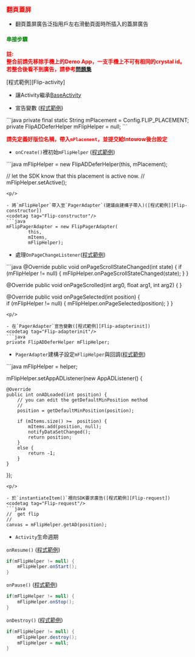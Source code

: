 ﻿<h3 id='flip' style='color:red'>翻頁蓋屏</h3>

- 翻頁蓋屏廣告泛指用戶左右滑動頁面時所插入的蓋屏廣告

<h4 id='flip-1' style='color:green'>串接步驟</h4>

<span style='font-weight: bold;color:red'>
註:
</span>
<br/>
<span style='font-weight: bold;color:red'>
整合前請先移除手機上的Demo App，一支手機上不可有相同的crystal id。
</span>
<br/>
<span style='font-weight: bold;color:red'>
若整合後看不到廣告，請參考<a target="_blank" href="../faq">問題集</a>
</span>
<br/>

<p/>[程式範例][Flip-activity]<p/>

- 讓Activity繼承[BaseActivity](./activity_setting)<p/>
<p/>

- 宣告變數 ([程式範例][Flip-init])

<codetag tag="Flip-init"/>
```java
private final static String mPlacement = Config.FLIP_PLACEMENT;
private FlipADDeferHelper mFlipHelper = null;
```
<p/>

<span style='font-weight: bold;color:red'>請先定義好版位名稱，帶入`mPlacement`，並提交給Intowow後台設定<span/>

- `onCreate()`裡初始`mFlipHelper` ([程式範例][Flip-inithelper])
<codetag tag="Flip-inithelper"/>
```java
mFlipHelper = new FlipADDeferHelper(this, mPlacement);

//	let the SDK know that this placement is active now.
//
mFlipHelper.setActive();
```
<p/>

- 將`mFlipHelper`帶入至`PagerAdapter`(建議由建構子帶入)([程式範例][Flip-constructor])
<codetag tag="Flip-constructor"/>
```java
mFlipPagerAdapter = new FlipPagerAdapter(
		this, 
		mItems, 
		mFlipHelper);
```
<p/>

- 處理`OnPageChangeListener`([程式範例][Flip-listener])
<codetag tag="Flip-listener"/>
```java
@Override
public void onPageScrollStateChanged(int state) {
	if (mFlipHelper != null) {
		mFlipHelper.onPageScrollStateChanged(state);
	}
}

@Override
public void onPageScrolled(int arg0, float arg1, int arg2) {
}

@Override
public void onPageSelected(int position) {	
	if (mFlipHelper != null) {
		mFlipHelper.onPageSelected(position);
	}
}
```
<p/>

- 在`PagerAdapter`宣告變數([程式範例][Flip-adapterinit])
<codetag tag="Flip-adapterinit"/>
```java
private FlipADDeferHelper mFlipHelper;
```
<p/>

- `PagerAdapter`建構子設定`mFlipHelper`與回調([程式範例][Flip-adapterhelper])
<codetag tag="Flip-adapterhelper"/>
```java
mFlipHelper = helper;	

mFlipHelper.setAppADListener(new AppADListener() {

	@Override
	public int onADLoaded(int position) {
		// you can edit the getDefaultMinPosition method
		//
		position = getDefaultMinPosition(position);

		if (mItems.size() >=  position) {
			mItems.add(position, null);
			notifyDataSetChanged();
			return position;
		}
		else {				
			return -1;
		}
	}

});
```
<p/>

- 於`instantiateItem()`裡向SDK要求廣告([程式範例][Flip-request])
<codetag tag="Flip-request"/>
```java
//	get flip
//
canvas = mFlipHelper.getAD(position);
```
<p/>

- `Activity`生命週期

`onResume()` ([程式範例][Flip-onResume])
<codetag tag="Flip-onResume"/>
```java
if(mFlipHelper != null) {
	mFlipHelper.onStart();
}
```
<p/>

`onPause()` ([程式範例][Flip-onPause])
<codetag tag="Flip-onPause"/>
```java
if(mFlipHelper != null) {
	mFlipHelper.onStop();
}
```
<p/>

`onDestroy()` ([程式範例][Flip-onDestroy])
<codetag tag="Flip-onDestroy"/>
```java
if(mFlipHelper != null) {
	mFlipHelper.destroy();
	mFlipHelper = null;
}
```
<p/>



[Flip-activity]:https://github.com/ddad-daniel/CrystalExpressSDK-CN-Demo/tree/master/src/com/intowow/crystalexpress/flip/FlipActivity.java#L21 "FlipActivity.java" 
[Flip-init]:https://github.com/ddad-daniel/CrystalExpressSDK-CN-Demo/tree/master/src/com/intowow/crystalexpress/flip/FlipActivity.java#L33 "FlipActivity.java" 
[Flip-inithelper]:https://github.com/ddad-daniel/CrystalExpressSDK-CN-Demo/tree/master/src/com/intowow/crystalexpress/flip/FlipActivity.java#L52 "FlipActivity.java" 
[Flip-constructor]:https://github.com/ddad-daniel/CrystalExpressSDK-CN-Demo/tree/master/src/com/intowow/crystalexpress/flip/FlipActivity.java#L60 "FlipActivity.java" 
[Flip-listener]:https://github.com/ddad-daniel/CrystalExpressSDK-CN-Demo/tree/master/src/com/intowow/crystalexpress/flip/FlipPagerAdapter.java#L222 "FlipPagerAdapter.java" 
[Flip-adapterinit]:https://github.com/ddad-daniel/CrystalExpressSDK-CN-Demo/tree/master/src/com/intowow/crystalexpress/flip/FlipPagerAdapter.java#L41 "FlipPagerAdapter.java" 
[Flip-adapterhelper]:https://github.com/ddad-daniel/CrystalExpressSDK-CN-Demo/tree/master/src/com/intowow/crystalexpress/flip/FlipPagerAdapter.java#L56 "FlipPagerAdapter.java" 
[Flip-request]:https://github.com/ddad-daniel/CrystalExpressSDK-CN-Demo/tree/master/src/com/intowow/crystalexpress/flip/FlipPagerAdapter.java#L113 "FlipPagerAdapter.java" 
[Flip-onResume]:https://github.com/ddad-daniel/CrystalExpressSDK-CN-Demo/tree/master/src/com/intowow/crystalexpress/flip/FlipActivity.java#L78 "FlipActivity.java" 
[Flip-onPause]:https://github.com/ddad-daniel/CrystalExpressSDK-CN-Demo/tree/master/src/com/intowow/crystalexpress/flip/FlipActivity.java#L89 "FlipActivity.java" 
[Flip-onDestroy]:https://github.com/ddad-daniel/CrystalExpressSDK-CN-Demo/tree/master/src/com/intowow/crystalexpress/flip/FlipActivity.java#L101 "FlipActivity.java" 
